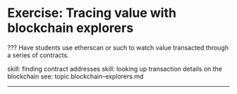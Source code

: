 # Exercise: Tracing value with blockchain explorers

???
Have students use etherscan or such to watch value transacted through a series of contracts.

skill: finding contract addresses
skill: looking up transaction details on the blockchain
see: topic.blockchain-explorers.md

---
